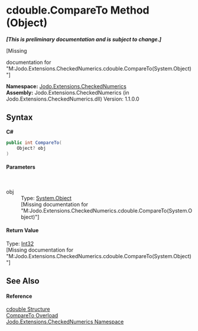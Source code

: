 # cdouble.CompareTo Method (Object)
 _**\[This is preliminary documentation and is subject to change.\]**_

\[Missing <summary> documentation for "M:Jodo.Extensions.CheckedNumerics.cdouble.CompareTo(System.Object)"\]

**Namespace:**&nbsp;<a href="N_Jodo_Extensions_CheckedNumerics">Jodo.Extensions.CheckedNumerics</a><br />**Assembly:**&nbsp;Jodo.Extensions.CheckedNumerics (in Jodo.Extensions.CheckedNumerics.dll) Version: 1.1.0.0

## Syntax

**C#**<br />
``` C#
public int CompareTo(
	Object? obj
)
```


#### Parameters
&nbsp;<dl><dt>obj</dt><dd>Type: <a href="https://docs.microsoft.com/dotnet/api/system.object" target="_blank" rel="noopener noreferrer">System.Object</a><br />\[Missing <param name="obj"/> documentation for "M:Jodo.Extensions.CheckedNumerics.cdouble.CompareTo(System.Object)"\]</dd></dl>

#### Return Value
Type: <a href="https://docs.microsoft.com/dotnet/api/system.int32" target="_blank" rel="noopener noreferrer">Int32</a><br />\[Missing <returns> documentation for "M:Jodo.Extensions.CheckedNumerics.cdouble.CompareTo(System.Object)"\]

## See Also


#### Reference
<a href="T_Jodo_Extensions_CheckedNumerics_cdouble">cdouble Structure</a><br /><a href="Overload_Jodo_Extensions_CheckedNumerics_cdouble_CompareTo">CompareTo Overload</a><br /><a href="N_Jodo_Extensions_CheckedNumerics">Jodo.Extensions.CheckedNumerics Namespace</a><br />